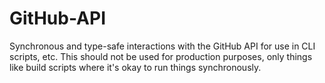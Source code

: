 # GitHub-API
Synchronous and type-safe interactions with the GitHub API for use in CLI scripts, etc.  This should not be used for production purposes, only things like build scripts where it's okay to run things synchronously.
